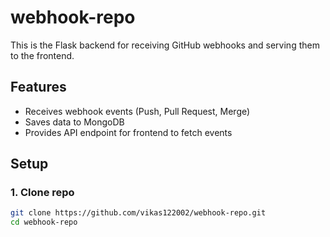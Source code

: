 # webhook-repo

This is the Flask backend for receiving GitHub webhooks and serving them to the frontend.

## Features
- Receives webhook events (Push, Pull Request, Merge)
- Saves data to MongoDB
- Provides API endpoint for frontend to fetch events

##  Setup

### 1. Clone repo
```bash
git clone https://github.com/vikas122002/webhook-repo.git
cd webhook-repo

